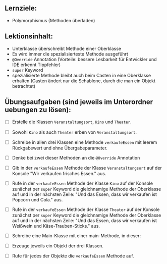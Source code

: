 ## Lernziele:
- Polymorphismus (Methoden überladen)

## Lektionsinhalt:
- Unterklasse überschreibt Methode einer Oberklasse
- Es wird immer die spezialisierteste Methode ausgeführt
- `@Override` Annotation (Vorteile: bessere Lesbarkeit für Entwickler und IDE erkennt Tippfehler)
- `super` Keyword
- spezialisierte Methode bleibt auch beim Casten in eine Oberklasse erhalten (Casten ändert nur die Schablone, durch die man ein Objekt betrachtet)

## Übungsaufgaben (sind jeweils im Unterordner uebungen zu lösen):
- [ ] Erstelle die Klassen `Veranstaltungsort`, `Kino` und `Theater`.
- [ ] Sowohl `Kino` als auch `Theater` erben von `Veranstaltungsort`.


- [ ] Schreibe in allen drei Klassen eine Methode `verkaufeEssen` mit leerem Rückgabewert und ohne Übergabeparameter.
- [ ] Denke bei zwei dieser Methoden an die `@Override` Annotation
- [ ] Gib in der `verkaufeEssen` Methode der Klasse `Veranstaltungsort` auf der Konsole "Wir verkaufen frisches Essen." aus.
- [ ] Rufe in der `verkaufeEssen` Methode der Klasse `Kino` auf der Konsole zunächst per `super` Keyword die gleichnamige Methode der Oberklasse auf und in der nächsten Zeile: "Und das Essen, dass wir verkaufen ist Popcorn und Cola." aus.
- [ ] Rufe in der `verkaufeEssen` Methode der Klasse `Theater` auf der Konsole zunächst per `super` Keyword die gleichnamige Methode der Oberklasse auf und in der nächsten Zeile: "Und das Essen, dass wir verkaufen ist Weißwein und Käse-Trauben-Sticks." aus.


- [ ] Schreibe eine Main-Klasse mit einer main-Methode, in dieser:
- [ ] Erzeuge jeweils ein Objekt der drei Klassen.
- [ ] Rufe für jedes der Objekte die `verkaufeEssen` Methode auf.
